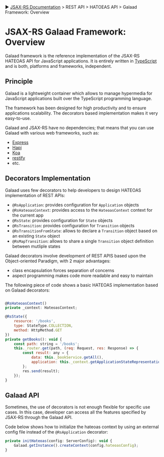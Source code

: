 :arrow_forward: [JSAX-RS Documentation](./jsax-rs-reference.md) > REST API > HATOEAS API > Galaad Framework: Overview

# JSAX-RS Galaad Framework: Overview

Galaad framework is the reference implementation of the JSAX-RS HATEOAS API for JavaScript applications. It is entirely written in [TypeScript](https://www.typescriptlang.org/) and is both, platforms and frameworks, independent.

## Principle

Galaad is a lightweight container which allows to manage hypermedia for JavaScript applications built over the TypeScript programming language.

The framework has been designed for high productivity and to ensure applications scalability. The decorators based implementation makes it very easy-to-use.

Galaad and JSAX-RS have no dependencies; that means that you can use Galaad with various web frameworks, such as:

- [Express](https://expressjs.com/)
- [Hapi](https://hapijs.com/)
- [Koa](https://koajs.com/)
- [restify](http://restify.com/)
- etc.

## Decorators Implementation

Galaad uses few decorators to help developers to design HATEOAS implementation of REST APIs:

- `@RsApplication`: provides configuration for `Application` objects
- `@RsHateoasContext`: provides access to the `HateoasContext` context for the current app
- `@RsState`: provides configuration for `State` objects
- `@RsTransition`: provides configuration for `Transition` objects
- `@RsTransitionFromState`: allows to declare a `Transition` object based on an existing `State` object
- `@RsMapTransition`: allows to share a single `Transition` object definition between mutliple states

Galaad decorators involve development of REST APIS based upon the Object-oriented Paradigm, with 2 major advantages:

- class encapsulation forces separation of concerns
- aspect programming makes code more readable and easy to maintain

The following piece of code shows a basic HATEOAS implementation based on Galaad decorators:

```javascript

@RsHateoasContext()
private _context: HateoasContext;

@RsState({
    resource: '/books',
    type: StateType.COLLECTION,
    method: HttpMethod.GET
})
private getBooks(): void {
    const path: string = '/books';
    this._router.get(path, (req: Request, res: Response) => {
        const result: any = {
            data: this._bookService.getAll(),
            application: this._context.getApplicationStateRepresentation(path);
        };
        res.send(result);
    });
}
```

## Galaad API

Sometimes, the use of decorators is not enough flexible for specific use cases. In this case, developer can access all the features specified by JSAX-RS through the Galaad API.

Code below shows how to initialize the hateoas context by using an external config file instead of the `@RsApplication` decorator:

```javascript
private initHateoas(config: ServerConfig): void {
    Galaad.getInstance().createContext(config.hateoasConfig);
}
```